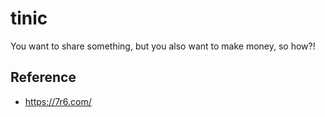 # tinic

You want to share something, but you also want to make money, so how?!

## Reference
* https://7r6.com/
